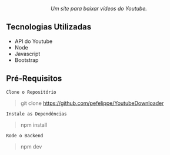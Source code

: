 <!-- <img src=""> -->

<p align="center">
    <i>Um site para baixar vídeos do Youtube.</i>
</p>

## Tecnologias Utilizadas
- API do Youtube
- Node
- Javascript
- Bootstrap

## Pré-Requisitos

`Clone o Repositório`
> git clone https://github.com/pefelippe/YoutubeDownloader

`Instale as Dependências`
> npm install

`Rode o Backend`
> npm dev
